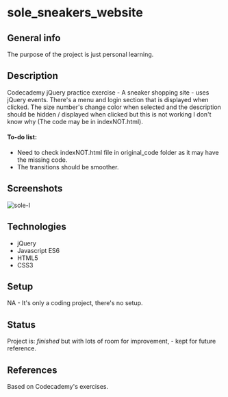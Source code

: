 # sole_sneakers_website

## General info
The purpose of the project is just personal learning. 

## Description
Codecademy jQuery practice exercise - A sneaker shopping site - uses jQuery events. There's a menu and login section that is displayed when clicked. The size number's change color when selected and the description should be hidden / displayed when clicked but this is not working I don't know why (The code may be in indexNOT.html). 

#### To-do list:
* Need to check indexNOT.html file in original_code folder as it may have the missing code.
* The transitions should be smoother. 

## Screenshots
<img src='https://i.postimg.cc/yD1hrRJ8/sole-I.png' border='0' alt='sole-I'/>


## Technologies
* jQuery
* Javascript ES6
* HTML5
* CSS3

## Setup
NA - It's only a coding project, there's no setup.

## Status
Project is: _finished_ but with lots of room for improvement, - kept for future reference.

## References
Based on Codecademy's exercises. 